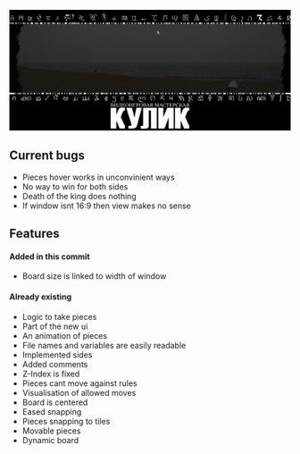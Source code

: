 ![](./media/kulik.gif)

## Current bugs
- Pieces hover works in unconvinient ways
- No way to win for both sides
- Death of the king does nothing
- If window isnt 16:9 then view makes no sense

## Features
#### Added in this commit
- Board size is linked to width of window

#### Already existing
- Logic to take pieces
- Part of the new ui
- An animation of pieces
- File names and variables are easily readable
- Implemented sides 
- Added comments
- Z-Index is fixed
- Pieces cant move against rules
- Visualisation of allowed moves
- Board is centered
- Eased snapping
- Pieces snapping to tiles
- Movable pieces
- Dynamic board
